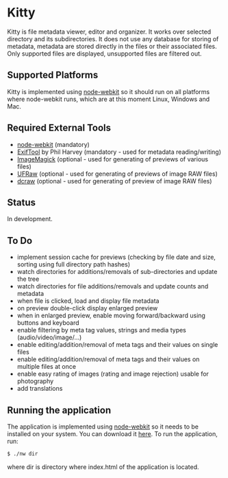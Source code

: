 # Kitty

Kitty is file metadata viewer, editor and organizer. It works over selected
directory and its subdirectories. It does not use any database for storing of
metadata, metadata are stored directly in the files or their associated files.
Only supported files are displayed, unsupported files are filtered out.

## Supported Platforms

Kitty is implemented using
[node-webkit](https://github.com/rogerwang/node-webkit) so it should run on all
platforms where node-webkit runs, which are at this moment Linux, Windows and
Mac.

## Required External Tools

* [node-webkit](https://github.com/rogerwang/node-webkit) (mandatory)
* [ExifTool](http://www.sno.phy.queensu.ca/~phil/exiftool/) by Phil Harvey
  (mandatory - used for metadata reading/writing)
* [ImageMagick](http://www.imagemagick.org/) (optional - used for generating of
  previews of various files)
* [UFRaw](http://ufraw.sourceforge.net/) (optional - used for generating of
  previews of image RAW files)
* [dcraw](http://www.cybercom.net/~dcoffin/dcraw/) (optional - used for
  generating of preview of image RAW files)

## Status

In development.

## To Do

* implement session cache for previews (checking by file date and size, sorting
  using full directory path hashes)
* watch directories for additions/removals of sub-directories and update the
  tree
* watch directories for file additions/removals and update counts and metadata
* when file is clicked, load and display file metadata
* on preview double-click display enlarged preview
* when in enlarged preview, enable moving forward/backward using buttons and
  keyboard
* enable filtering by meta tag values, strings and media types
  (audio/video/image/...)
* enable editing/addition/removal of meta tags and their values on single files
* enable editing/addition/removal of meta tags and their values on multiple
  files at once
* enable easy rating of images (rating and image rejection) usable for
  photography
* add translations

## Running the application

The application is implemented using [node-webkit](https://github.com/rogerwang/node-webkit)
so it needs to be installed on your system. You can download it
[here](https://github.com/rogerwang/node-webkit/blob/master/README.md#downloads).
To run the application, run:


````bash
$ ./nw dir
````

where dir is directory where index.html of the application is located.